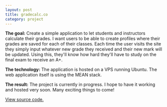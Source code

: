 ```yaml
---
layout: post
title: gradecalc.co
category: project
---
```


**The goal:**
Create a simple application to let students and instructors calculate their grades.
I want users to be able to create profiles where their grades are saved for each
of their classes. Each time the user visits the site they simply input whatever
new grade they received and their new mark will be updated. Using this, they'll
know how hard they'll have to study on the final exam to receive an A+.

**The technology:**
The application is hosted on a VPS running Ubuntu. The web application itself is
using the MEAN stack.

**The result:**
The project is currently in progress. I hope to have it working and hosted very
soon. Many exciting things to come!

[View source code.](https://github.com/filiptodoric/gradecalc)
